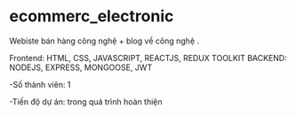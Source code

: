 # ecommerc_electronic
Webiste bán hàng công nghệ + blog về công nghệ .

Frontend: HTML, CSS, JAVASCRIPT, REACTJS, REDUX TOOLKIT
BACKEND: NODEJS, EXPRESS, MONGOOSE, JWT

-Số thành viên: 1

-Tiến độ dự án: trong quá trình hoàn thiện
